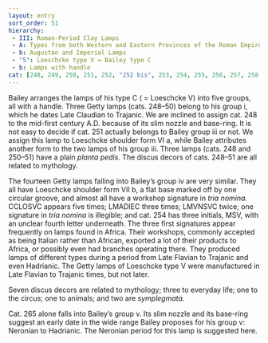 ```yaml
---
layout: entry
sort_order: 51
hierarchy:
 - III: Roman-Period Clay Lamps
 - A: Types from both Western and Eastern Provinces of the Roman Empire
 - b: Augustan and Imperial Lamps
 - "5": Loeschcke type V = Bailey type C
 - b: Lamps with handle
cat: [248, 249, 250, 251, 252, "252 bis", 253, 254, 255, 256, 257, 258, 259, 260, 261, 262, 263, 264, 265]
---
```


Bailey arranges the lamps of his type C ( = Loeschcke V) into five groups, all with a handle. Three Getty lamps (cats. 248–50) belong to his group i, which he dates Late Claudian to Trajanic. We are inclined to assign cat. 248 to the mid-first century A.D. because of its slim nozzle and base-ring. It is not easy to decide if cat. 251 actually belongs to Bailey group iii or not. We assign this lamp to Loeschcke shoulder form VI a, while Bailey attributes another form to the two lamps of his group iii. Three lamps (cats. 248 and 250–51) have a plain *planta pedis.* The discus decors of cats. 248–51 are all related to mythology.

The fourteen Getty lamps falling into Bailey’s group iv are very similar. They all have Loeschcke shoulder form VII b, a flat base marked off by one circular groove, and almost all have a workshop signature in *tria nomina.* <span class="inscription">CCLOSVC</span> appears five times; <span class="inscription">LMADIEC</span> three times; <span class="inscription">LMVNSVC</span> twice; one signature in *tria nomina* is illegible; and cat. 254 has three initials, <span class="inscription">MSV</span>, with an unclear fourth letter underneath. The three first signatures appear frequently on lamps found in Africa. Their workshops, commonly accepted as being Italian rather than African, exported a lot of their products to Africa, or possibly even had branches operating there. They produced lamps of different types during a period from Late Flavian to Trajanic and even Hadrianic. The Getty lamps of Loeschcke type V were manufactured in Late Flavian to Trajanic times, but not later.

Seven discus decors are related to mythology; three to everyday life; one to the circus; one to animals; and two are *symplegmata*.

Cat. 265 alone falls into Bailey’s group v. Its slim nozzle and its base-ring suggest an early date in the wide range Bailey proposes for his group v: Neronian to Hadrianic. The Neronian period for this lamp is suggested here.

